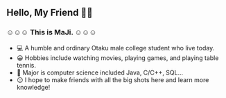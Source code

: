 ## Hello, My Friend 👋😉
###  ☺️☺️☺️ This is MaJi. ☺️☺️☺️
  
+ 💻 A humble and ordinary Otaku male college student who live today.
+ 😀 Hobbies include watching movies, playing games, and playing table tennis.
+ 🏫 Major is computer science included Java, C/C++, SQL...
+ 😐 I hope to make friends with all the big shots here and learn more knowledge!

![]()
